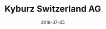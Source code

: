 ---
title:          "Kyburz Switzerland AG"
date:           "2018-07-05"
draft:          false
robotsExclude:  true
---